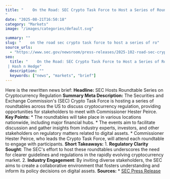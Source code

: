 ```yaml
---
title: "    On the Road: SEC Crypto Task Force to Host a Series of Roundtables Across the U.S.
"
date: "2025-08-21T16:50:18"
category: "Markets"image: "/images/categories/default.svg"

summary: ""
slug: "    on the road sec crypto task force to host a series of ro"
source_urls:
  - "https://www.sec.gov/newsroom/press-releases/2025-102-road-sec-crypto-task-force-host-series-roundtables-across-us"
seo:
  title: "    On the Road: SEC Crypto Task Force to Host a Series of Roundtables Across the U.S.
 | Hash n Hedge"
  description: ""
  keywords: ["news", "markets", "brief"]
---
```

Here is the rewritten news brief:  **Headline:** SEC Hosts Roundtable Series on Cryptocurrency Regulation  **Summary Meta Description:** The Securities and Exchange Commission's (SEC) Crypto Task Force is hosting a series of roundtables across the US to discuss cryptocurrency regulation, providing opportunities for stakeholders to meet with Commissioner Hester Peirce.  **Key Points:**  * The roundtables will take place in various locations nationwide, including major financial hubs. * The events aim to facilitate discussion and gather insights from industry experts, investors, and other stakeholders on regulatory matters related to digital assets. * Commissioner Hester Peirce, who leads the Crypto Task Force, will attend each roundtable to engage with participants.  **Short Takeaways:**  1. **Regulatory Clarity Sought**: The SEC's effort to host these roundtables underscores the need for clearer guidelines and regulations in the rapidly evolving cryptocurrency market. 2. **Industry Engagement**: By inviting diverse stakeholders, the SEC aims to create a collaborative environment that fosters understanding and inform its policy decisions on digital assets.  **Sources:**  * [SEC Press Release](https://www.sec.gov/newsroom/press-releases/2025-102-road-sec-crypto-task-force-host-series-roundtables-across-us) 

